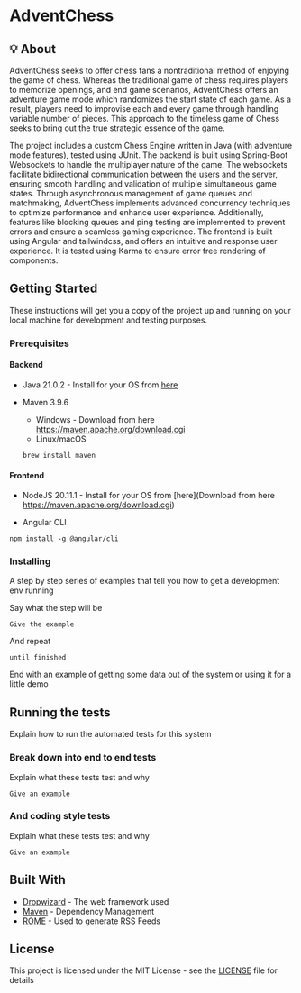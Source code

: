 # AdventChess

## :bulb: About

AdventChess seeks to offer chess fans a nontraditional method of enjoying the game of chess. Whereas the traditional game of chess requires players to memorize openings, and end game scenarios, AdventChess offers an adventure game mode which randomizes the start state of each game. As a result, players need to improvise each and every game through handling variable number of pieces. This approach to the timeless game of Chess seeks to bring out the true strategic essence of the game.

The project includes a custom Chess Engine written in Java (with adventure mode features), tested using JUnit. The backend is built using Spring-Boot Websockets to handle the multiplayer nature of the game. The websockets facilitate bidirectional communication between the users and the server, ensuring smooth handling and validation of multiple simultaneous game states. Through asynchronous management of game queues and matchmaking, AdventChess implements advanced concurrency techniques to optimize performance and enhance user experience. Additionally, features like blocking queues and ping testing are implemented to prevent errors and ensure a seamless gaming experience. The frontend is built using Angular and tailwindcss, and offers an intuitive and response user experience. It is tested using Karma to ensure error free rendering of components.



## Getting Started

These instructions will get you a copy of the project up and running on your local machine for development and testing purposes.

### Prerequisites

#### Backend

* Java 21.0.2 -
Install for your OS from [here](https://jdk.java.net/21/)

* Maven 3.9.6 
  * Windows - 
Download from here https://maven.apache.org/download.cgi
  * Linux/macOS
  ```
  brew install maven
  ``` 

#### Frontend

* NodeJS 20.11.1 -
  Install for your OS from [here](Download from here https://maven.apache.org/download.cgi)

* Angular CLI
```
npm install -g @angular/cli
```

### Installing

A step by step series of examples that tell you how to get a development env running

Say what the step will be

```
Give the example
```

And repeat

```
until finished
```

End with an example of getting some data out of the system or using it for a little demo

## Running the tests

Explain how to run the automated tests for this system

### Break down into end to end tests

Explain what these tests test and why

```
Give an example
```

### And coding style tests

Explain what these tests test and why

```
Give an example
```


## Built With

* [Dropwizard](http://www.dropwizard.io/1.0.2/docs/) - The web framework used
* [Maven](https://maven.apache.org/) - Dependency Management
* [ROME](https://rometools.github.io/rome/) - Used to generate RSS Feeds


## License

This project is licensed under the MIT License - see the [LICENSE](./LICENSE) file for details
